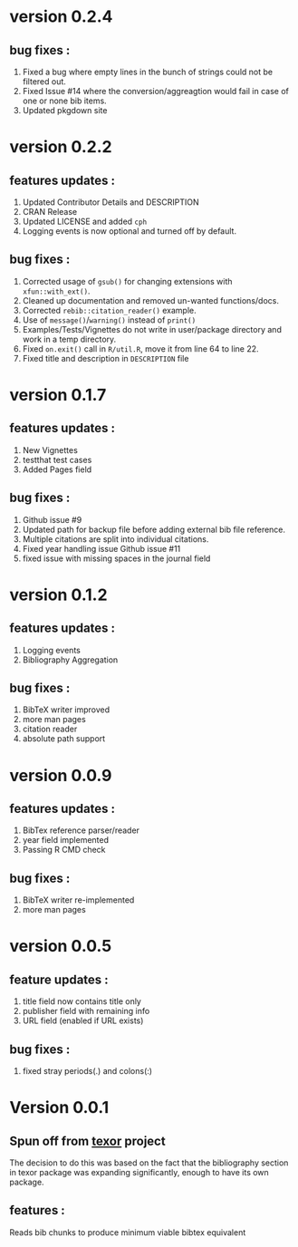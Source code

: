 # version 0.2.4

## bug fixes : 

1. Fixed a bug where empty lines in the bunch of strings could not be filtered out.
2. Fixed Issue #14 where the conversion/aggreagtion would fail in case of one or none bib items.
3. Updated pkgdown site

# version 0.2.2

## features updates :  

1. Updated Contributor Details and DESCRIPTION
2. CRAN Release
3. Updated LICENSE and added `cph` 
4. Logging events is now optional and turned off by default.

## bug fixes : 

1. Corrected usage of `gsub()` for changing extensions with `xfun::with_ext()`. 
2. Cleaned up documentation and removed un-wanted functions/docs.
3. Corrected `rebib::citation_reader()` example.
4. Use of `message()`/`warning()` instead of `print()`
5. Examples/Tests/Vignettes do not write in user/package directory and work in a temp directory.
6. Fixed `on.exit()` call in `R/util.R`, move it from line 64 to line 22.
7. Fixed title and description in `DESCRIPTION` file

# version 0.1.7

## features updates :

1. New Vignettes
2. testthat test cases
3. Added Pages field
    
## bug fixes :
  
1. Github issue #9
2. Updated path for backup file before adding external bib file reference.
3. Multiple citations are split into individual citations.
4. Fixed year handling issue Github issue #11
5. fixed issue with missing spaces in the journal field

# version 0.1.2

## features updates :

1. Logging events
2. Bibliography Aggregation

## bug fixes :

1. BibTeX writer improved
2. more man pages
3. citation reader
4. absolute path support


# version 0.0.9

## features updates :

1. BibTex reference parser/reader
2. year field implemented
3. Passing R CMD check

## bug fixes :

1. BibTeX writer re-implemented
2. more man pages

# version 0.0.5

## feature updates :
1. title field now contains title only
1. publisher field with remaining info
2. URL field (enabled if URL exists)
## bug fixes :
1. fixed stray periods(.) and colons(:) 

# Version 0.0.1
## Spun off from [texor](https://github.com/Abhi-1U/texor) project
The decision to do this was based on the fact that the bibliography section 
in texor package was expanding significantly, enough to have its own
package.

## features :
Reads bib chunks to produce minimum viable bibtex equivalent
